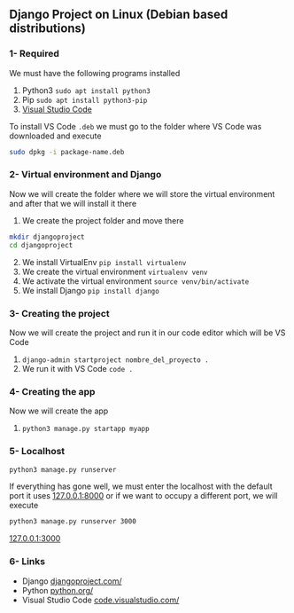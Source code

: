 ## Django Project on Linux (Debian based distributions)
### 1- Required
We must have the following programs installed
1. Python3 `sudo apt install python3`
2. Pip `sudo apt install python3-pip`
3. [Visual Studio Code](https://code.visualstudio.com/sha/download?build=stable&os=linux-deb-x64)

To install VS Code `.deb` we must go to the folder where VS Code was downloaded and execute 
```bash
sudo dpkg -i package-name.deb
```

### 2- Virtual environment and Django
Now we will create the folder where we will store the virtual environment and after that we will install it there
1. We create the project folder and move there
```bash
mkdir djangoproject
cd djangoproject
```
2. We install VirtualEnv `pip install virtualenv`
3. We create the virtual environment `virtualenv venv`
4. We activate the virtual environment `source venv/bin/activate`
5. We install Django `pip install django`

### 3- Creating the project
Now we will create the project and run it in our code editor which will be VS Code
1. `django-admin startproject nombre_del_proyecto .`
2. We run it with VS Code `code .`

### 4- Creating the app
Now we will create the app
1. `python3 manage.py startapp myapp`

### 5- Localhost
```bash
python3 manage.py runserver
```
If everything has gone well, we must enter the localhost with the default port it uses [127.0.0.1:8000](http://127.0.0.1:8000) or if we want to occupy a different port, we will execute
```bash 
python3 manage.py runserver 3000
```
[127.0.0.1:3000](http://127.0.0.1:3000)

### 6- Links
- Django [djangoproject.com/](https://www.djangoproject.com/)
- Python [python.org/](https://www.python.org/)
- Visual Studio Code [code.visualstudio.com/](https://code.visualstudio.com/)
